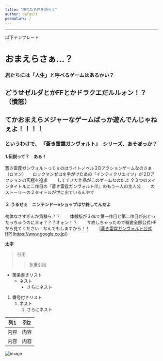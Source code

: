 ```yaml
---
title: "隠れた名作を語らう"
author: default
permalink: /
---
```







---

以下テンプレート

# おまえらさぁ…？
### 君たちには「人生」と呼べるゲームはあるかい？
## どうせゼルダとかFFとかドラクエだルルォン！？（憤怒）
## てかおまえら**メジャーなゲームばっか遊んでんじゃねぇよ！！！！**
### というわけで、 **『蒼き雷霆ガンヴォルト』**　シリーズ、あそぼっか？

#### 1.伝説って？　あぁ！

蒼き雷霆ガンヴォルトってぇのはライトノベル２Dアクションゲームなのさぁ（ロマン）　　ロックマンゼロを手がけたあの「インティクリエイツ」が２Dアクションの究極を追求　　
してできた作品がこのゲームなのだよ
全３つのメインタイトルに二作目の『蒼き雷霆ガンヴォルト爪』のもう一人の主人公　　
のストーリーの２タイトルが世に出ているんやで

#### ２.うるせぇ　ニンテンドーeショップはサ終してんだよ

勿体なさすぎんか貴様ら？？　　
体験版が３dsで第一作目と第二作目が出とったっちゅうのにヨォ？？？オォン！？　　
サ終しちゃったので概要全部公式HPから見てください！なんでもしますから！！　　
[[蒼き雷霆ガンヴォルト公式HP](http://gunvolt.com/)](https://www.google.co.jp/)

**太字**

> 引用
>> 多重引用


- 箇条書きリスト
  - ネスト
    - さらにネスト


1. 番号付きリスト
   1. ネスト
      1. さらにネスト


| 列1  | 列2  |
|-----|-----|
| 内容  | 内容  |
| 内容  | 内容  |

![image](/GHPages_WebSite/assets/images/logo-150.png)
